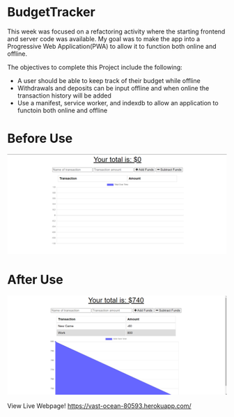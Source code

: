 # BudgetTracker

This week was focused on a refactoring activity where the starting frontend and server code was available. My goal was to make the app into a Progressive Web Application(PWA) to allow it to function both online and offline. 

The objectives to complete this Project include the following:
* A user should be able to keep track of their budget while offline
* Withdrawals and deposits can be input offline and when online the transaction history will be added
* Use a manifest, service worker, and indexdb to allow an application to functoin both online and offline

# Before Use
![image of webpage](images/demo1.png)
# After Use
![image of webpage](images/demo2.png)


View Live Webpage!
https://vast-ocean-80593.herokuapp.com/